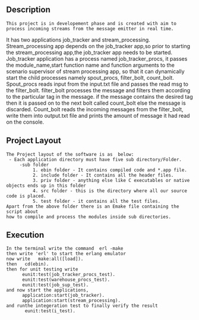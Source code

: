## Description
    This project is in developement phase and is created with aim to process incoming streams from the message emitter in real time.
 It has two applications job_tracker and stream_processing. Stream_processing app depends on the job_tracker app,so prior to starting the stream_processing app,the job_tracker app needs to be started. Job_tracker application has a process named job_tracker_procs, it passes the module_name,start function name and function arguments to the scenario supervisor of stream processing app, so that it can dynamically start the child processes namely spout_procs, filter_bolt, count_bolt. Spout_procs reads input from the input.txt file and passes the read msg to the filter_bolt. filter_bolt processes the message and filters them according to the particular tag in the message. if the message contains the desired tag then it is passed on to the next bolt called count_bolt else the message is discarded. Count_bolt reads the incoming messages from the filter_bolt, write them into output.txt file and prints the amount of message it had read on the console.


## Project Layout
    The Project layout of the software is as  below:
     - Each application directory must have five sub directory/Folder.
         -sub folder
              1. ebin folder - It contains compiled code and *.app file.
              2. include folder - It contains all the header files.
              3. priv folder - anything else like C executables or native objects ends up in this folder
              4. src folder - this is the directory where all our source code is placed. 
              5. test folder - it contains all the test files.
    Apart from the above folder there is an Emake file containing the script about
    how to compile and process the modules inside sub directories.

## Execution
    In the terminal write the command  erl -make 
    then write 'erl' to start the erlang emulator
    now write   make:all([load]).
    then   cd(ebin).
    then for unit testing write
          eunit:test(job_tracker_procs_test).
          eunit:test(warehouse_procs_test).
          eunit:test(job_sup_test).
    and now start the applications,
          application:start(job_tracker).
          application:start(stream_processing).
    and runthe integeration test to finally verify the result
           eunit:test(i_test).
